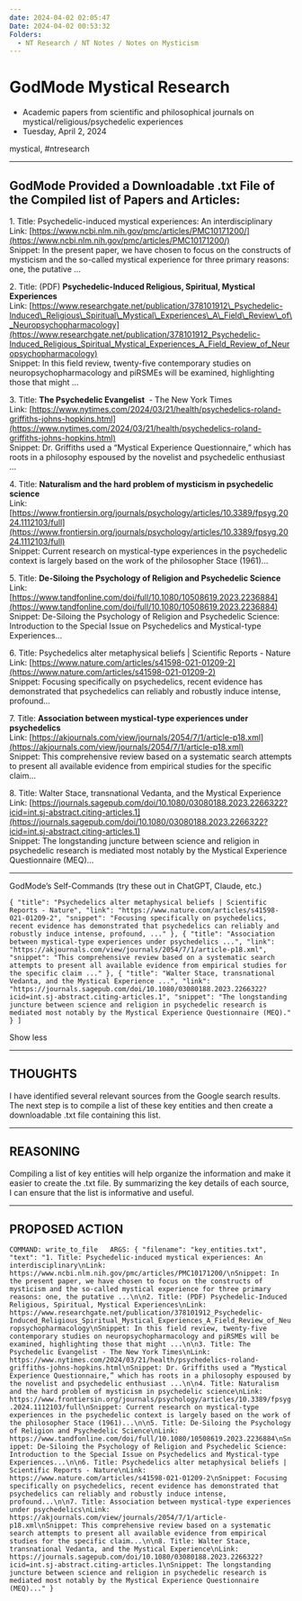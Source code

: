 ```yaml
---
date: 2024-04-02 02:05:47
Date: 2024-04-02 00:53:32
Folders:
  - NT Research / NT Notes / Notes on Mysticism
---
```


# GodMode Mystical Research

- Academic papers from scientific and philosophical journals on mystical/religious/psychedelic experiences
- Tuesday, April 2, 2024

mystical, #ntresearch

* * *

##   

## GodMode Provided a Downloadable .txt File of the Compiled list of Papers and Articles:

1\. Title: Psychedelic-induced mystical experiences: An interdisciplinary  
Link: [https://www.ncbi.nlm.nih.gov/pmc/articles/PMC10171200/](https://www.ncbi.nlm.nih.gov/pmc/articles/PMC10171200/)  
Snippet: In the present paper, we have chosen to focus on the constructs of mysticism and the so-called mystical experience for three primary reasons: one, the putative ...  
  
2\. Title: (PDF) **Psychedelic-Induced Religious, Spiritual, Mystical Experiences**   
Link: [https://www.researchgate.net/publication/378101912\_Psychedelic-Induced\_Religious\_Spiritual\_Mystical\_Experiences\_A\_Field\_Review\_of\_Neuropsychopharmacology](https://www.researchgate.net/publication/378101912_Psychedelic-Induced_Religious_Spiritual_Mystical_Experiences_A_Field_Review_of_Neuropsychopharmacology)  
Snippet: In this field review, twenty-five contemporary studies on neuropsychopharmacology and piRSMEs will be examined, highlighting those that might ...  
  
3\. Title: **The Psychedelic Evangelist**  - The New York Times  
Link: [https://www.nytimes.com/2024/03/21/health/psychedelics-roland-griffiths-johns-hopkins.html](https://www.nytimes.com/2024/03/21/health/psychedelics-roland-griffiths-johns-hopkins.html)  
Snippet: Dr. Griffiths used a “Mystical Experience Questionnaire,” which has roots in a philosophy espoused by the novelist and psychedelic enthusiast ...  
  
4\. Title: **Naturalism and the hard problem of mysticism in psychedelic science**   
Link: [https://www.frontiersin.org/journals/psychology/articles/10.3389/fpsyg.2024.1112103/full](https://www.frontiersin.org/journals/psychology/articles/10.3389/fpsyg.2024.1112103/full)  
Snippet: Current research on mystical-type experiences in the psychedelic context is largely based on the work of the philosopher Stace (1961)...  
  
5\. Title: **De-Siloing the Psychology of Religion and Psychedelic Science**   
Link: [https://www.tandfonline.com/doi/full/10.1080/10508619.2023.2236884](https://www.tandfonline.com/doi/full/10.1080/10508619.2023.2236884)  
Snippet: De-Siloing the Psychology of Religion and Psychedelic Science: Introduction to the Special Issue on Psychedelics and Mystical-type Experiences...  
  
6\. Title: Psychedelics alter metaphysical beliefs | Scientific Reports - Nature  
Link: [https://www.nature.com/articles/s41598-021-01209-2](https://www.nature.com/articles/s41598-021-01209-2)  
Snippet: Focusing specifically on psychedelics, recent evidence has demonstrated that psychedelics can reliably and robustly induce intense, profound...  
  
7\. Title: **Association between mystical-type experiences under psychedelics**   
Link: [https://akjournals.com/view/journals/2054/7/1/article-p18.xml](https://akjournals.com/view/journals/2054/7/1/article-p18.xml)  
Snippet: This comprehensive review based on a systematic search attempts to present all available evidence from empirical studies for the specific claim...  
  
8\. Title: Walter Stace, transnational Vedanta, and the Mystical Experience  
Link: [https://journals.sagepub.com/doi/10.1080/03080188.2023.2266322?icid=int.sj-abstract.citing-articles.1](https://journals.sagepub.com/doi/10.1080/03080188.2023.2266322?icid=int.sj-abstract.citing-articles.1)  
Snippet: The longstanding juncture between science and religion in psychedelic research is mediated most notably by the Mystical Experience Questionnaire (MEQ)...

  

* * *

  

GodMode’s Self-Commands (try these out in ChatGPT, Claude, etc.)

  

`{ "title": "Psychedelics alter metaphysical beliefs | Scientific Reports - Nature", "link": "https://www.nature.com/articles/s41598-021-01209-2", "snippet": "Focusing specifically on psychedelics, recent evidence has demonstrated that psychedelics can reliably and robustly induce intense, profound, ..." }, { "title": "Association between mystical-type experiences under psychedelics ...", "link": "https://akjournals.com/view/journals/2054/7/1/article-p18.xml", "snippet": "This comprehensive review based on a systematic search attempts to present all available evidence from empirical studies for the specific claim ..." }, { "title": "Walter Stace, transnational Vedanta, and the Mystical Experience ...", "link": "https://journals.sagepub.com/doi/10.1080/03080188.2023.2266322?icid=int.sj-abstract.citing-articles.1", "snippet": "The longstanding juncture between science and religion in psychedelic research is mediated most notably by the Mystical Experience Questionnaire (MEQ)." } ]`

Show less

* * *

## THOUGHTS

I have identified several relevant sources from the Google search results. The next step is to compile a list of these key entities and then create a downloadable .txt file containing this list.

* * *

## REASONING

Compiling a list of key entities will help organize the information and make it easier to create the .txt file. By summarizing the key details of each source, I can ensure that the list is informative and useful.

* * *

## PROPOSED ACTION

`COMMAND: write_to_file   ARGS: { "filename": "key_entities.txt", "text": "1. Title: Psychedelic-induced mystical experiences: An interdisciplinary\nLink: https://www.ncbi.nlm.nih.gov/pmc/articles/PMC10171200/\nSnippet: In the present paper, we have chosen to focus on the constructs of mysticism and the so-called mystical experience for three primary reasons: one, the putative ...\n\n2. Title: (PDF) Psychedelic-Induced Religious, Spiritual, Mystical Experiences\nLink: https://www.researchgate.net/publication/378101912_Psychedelic-Induced_Religious_Spiritual_Mystical_Experiences_A_Field_Review_of_Neuropsychopharmacology\nSnippet: In this field review, twenty-five contemporary studies on neuropsychopharmacology and piRSMEs will be examined, highlighting those that might ...\n\n3. Title: The Psychedelic Evangelist - The New York Times\nLink: https://www.nytimes.com/2024/03/21/health/psychedelics-roland-griffiths-johns-hopkins.html\nSnippet: Dr. Griffiths used a “Mystical Experience Questionnaire,” which has roots in a philosophy espoused by the novelist and psychedelic enthusiast ...\n\n4. Title: Naturalism and the hard problem of mysticism in psychedelic science\nLink: https://www.frontiersin.org/journals/psychology/articles/10.3389/fpsyg.2024.1112103/full\nSnippet: Current research on mystical-type experiences in the psychedelic context is largely based on the work of the philosopher Stace (1961)...\n\n5. Title: De-Siloing the Psychology of Religion and Psychedelic Science\nLink: https://www.tandfonline.com/doi/full/10.1080/10508619.2023.2236884\nSnippet: De-Siloing the Psychology of Religion and Psychedelic Science: Introduction to the Special Issue on Psychedelics and Mystical-type Experiences...\n\n6. Title: Psychedelics alter metaphysical beliefs | Scientific Reports - Nature\nLink: https://www.nature.com/articles/s41598-021-01209-2\nSnippet: Focusing specifically on psychedelics, recent evidence has demonstrated that psychedelics can reliably and robustly induce intense, profound...\n\n7. Title: Association between mystical-type experiences under psychedelics\nLink: https://akjournals.com/view/journals/2054/7/1/article-p18.xml\nSnippet: This comprehensive review based on a systematic search attempts to present all available evidence from empirical studies for the specific claim...\n\n8. Title: Walter Stace, transnational Vedanta, and the Mystical Experience\nLink: https://journals.sagepub.com/doi/10.1080/03080188.2023.2266322?icid=int.sj-abstract.citing-articles.1\nSnippet: The longstanding juncture between science and religion in psychedelic research is mediated most notably by the Mystical Experience Questionnaire (MEQ)..." }`
